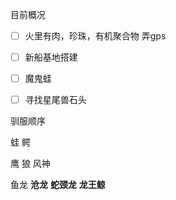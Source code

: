 目前概况

- [ ] 火里有肉，珍珠，有机聚合物 弄gps
- [ ] 新船基地搭建
- [ ] 魔鬼蛙
- [ ] 寻找星尾兽石头





驯服顺序

蛙 鳄 

鹰  狼 风神

鱼龙  **沧龙** **蛇颈龙** **龙王鲸**